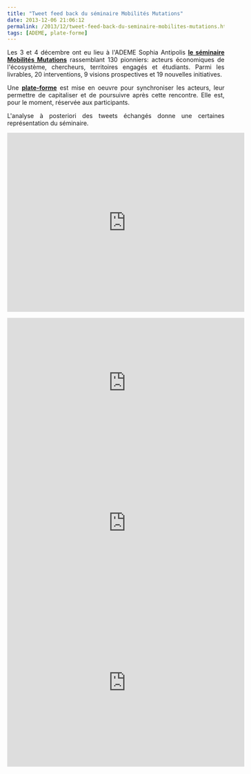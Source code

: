 ```yaml
---
title: "Tweet feed back du séminaire Mobilités Mutations"
date: 2013-12-06 21:06:12
permalink: /2013/12/tweet-feed-back-du-seminaire-mobilites-mutations.html
tags: [ADEME, plate-forme]
---
```


<p style="text-align: justify;">Les 3 et 4 décembre ont eu lieu à l'ADEME Sophia Antipolis <a href="http://fr.slideshare.net/transportsdufutur/programme-sminaire-mobilits-mutations" target="_blank"><strong>le séminaire Mobilités Mutations</strong></a> rassemblant 130 pionniers: acteurs économiques de l'écosystème, chercheurs, territoires engagés et étudiants. Parmi les livrables, 20 interventions, 9 visions prospectives et 19 nouvelles initiatives.</p> <p style="text-align: justify;">Une <a href="https://transportation-mobility.cloud.3ds.com/#community:811%20" target="_blank"><strong>plate-forme</strong></a> est mise en oeuvre pour synchroniser les acteurs, leur permettre de capitaliser et de poursuivre après cette rencontre. Elle est, pour le moment, réservée aux participants.</p> <p style="text-align: justify;">L'analyse à posteriori des tweets échangés donne une certaines représentation du séminaire.</p> <p><iframe frameborder="0" height="415" src="http://keyhole.co/widget/Ren7NH/topics/7" width="550"></iframe></p>   <!--more-->  <p><iframe frameborder="0" height="300" src="http://keyhole.co/widget/Ren7NH/influencers/7" width="550"></iframe> <iframe frameborder="0" height="350" src="http://keyhole.co/widget/Ren7NH/top_tweets/7" width="550"></iframe> <iframe frameborder="0" height="390" src="http://keyhole.co/widget/Ren7NH/timeline/7" width="550"></iframe></p>
